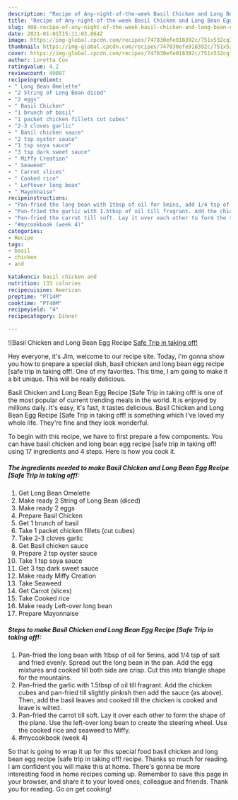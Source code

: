 ```yaml
---
description: "Recipe of Any-night-of-the-week Basil Chicken and Long Bean Egg Recipe [Safe Trip in taking off!"
title: "Recipe of Any-night-of-the-week Basil Chicken and Long Bean Egg Recipe [Safe Trip in taking off!"
slug: 408-recipe-of-any-night-of-the-week-basil-chicken-and-long-bean-egg-recipe-safe-trip-in-taking-off
date: 2021-01-01T15:11:03.864Z
image: https://img-global.cpcdn.com/recipes/747830efe918392c/751x532cq70/basil-chicken-and-long-bean-egg-recipe-safe-trip-in-taking-off-recipe-main-photo.jpg
thumbnail: https://img-global.cpcdn.com/recipes/747830efe918392c/751x532cq70/basil-chicken-and-long-bean-egg-recipe-safe-trip-in-taking-off-recipe-main-photo.jpg
cover: https://img-global.cpcdn.com/recipes/747830efe918392c/751x532cq70/basil-chicken-and-long-bean-egg-recipe-safe-trip-in-taking-off-recipe-main-photo.jpg
author: Loretta Cox
ratingvalue: 4.2
reviewcount: 49087
recipeingredient:
- " Long Bean Omelette"
- "2 String of Long Bean diced"
- "2 eggs"
- " Basil Chicken"
- "1 brunch of basil"
- "1 packet chicken fillets cut cubes"
- "2-3 cloves garlic"
- " Basil chicken sauce"
- "2 tsp oyster sauce"
- "1 tsp soya sauce"
- "3 tsp dark sweet sauce"
- " Miffy Creation"
- " Seaweed"
- " Carrot slices"
- " Cooked rice"
- " Leftover long bean"
- " Mayonnaise"
recipeinstructions:
- "Pan-fried the long bean with 1tbsp of oil for 5mins, add 1/4 tsp of salt and fried evenly. Spread out the long bean in the pan. Add the egg mixtures and cooked till both side are crisp. Cut this into triangle shape for the mountains."
- "Pan-fried the garlic with 1.5tbsp of oil till fragrant. Add the chicken cubes and pan-fried till slightly pinkish then add the sauce (as above). Then, add the basil leaves and cooked till the chicken is cooked and leave is wilted."
- "Pan-fried the carrot till soft. Lay it over each other to form the shape of the plane. Use the left-over long bean to create the steering wheel. Use the cooked rice and seaweed to Miffy."
- "#mycookbook (week 4)"
categories:
- Recipe
tags:
- basil
- chicken
- and

katakunci: basil chicken and 
nutrition: 133 calories
recipecuisine: American
preptime: "PT14M"
cooktime: "PT40M"
recipeyield: "4"
recipecategory: Dinner

---
```



![Basil Chicken and Long Bean Egg Recipe [Safe Trip in taking off!](https://img-global.cpcdn.com/recipes/747830efe918392c/751x532cq70/basil-chicken-and-long-bean-egg-recipe-safe-trip-in-taking-off-recipe-main-photo.jpg)

Hey everyone, it's Jim, welcome to our recipe site. Today, I'm gonna show you how to prepare a special dish, basil chicken and long bean egg recipe [safe trip in taking off!. One of my favorites. This time, I am going to make it a bit unique. This will be really delicious.

Basil Chicken and Long Bean Egg Recipe [Safe Trip in taking off! is one of the most popular of current trending meals in the world. It is enjoyed by millions daily. It's easy, it's fast, it tastes delicious. Basil Chicken and Long Bean Egg Recipe [Safe Trip in taking off! is something which I've loved my whole life. They're fine and they look wonderful.




To begin with this recipe, we have to first prepare a few components. You can have basil chicken and long bean egg recipe [safe trip in taking off! using 17 ingredients and 4 steps. Here is how you cook it.

<!--inarticleads1-->

##### The ingredients needed to make Basil Chicken and Long Bean Egg Recipe [Safe Trip in taking off!:

1. Get  Long Bean Omelette
1. Make ready 2 String of Long Bean (diced)
1. Make ready 2 eggs
1. Prepare  Basil Chicken
1. Get 1 brunch of basil
1. Take 1 packet chicken fillets (cut cubes)
1. Take 2-3 cloves garlic
1. Get  Basil chicken sauce
1. Prepare 2 tsp oyster sauce
1. Take 1 tsp soya sauce
1. Get 3 tsp dark sweet sauce
1. Make ready  Miffy Creation
1. Take  Seaweed
1. Get  Carrot (slices)
1. Take  Cooked rice
1. Make ready  Left-over long bean
1. Prepare  Mayonnaise




<!--inarticleads2-->

##### Steps to make Basil Chicken and Long Bean Egg Recipe [Safe Trip in taking off!:

1. Pan-fried the long bean with 1tbsp of oil for 5mins, add 1/4 tsp of salt and fried evenly. Spread out the long bean in the pan. Add the egg mixtures and cooked till both side are crisp. Cut this into triangle shape for the mountains.
1. Pan-fried the garlic with 1.5tbsp of oil till fragrant. Add the chicken cubes and pan-fried till slightly pinkish then add the sauce (as above). Then, add the basil leaves and cooked till the chicken is cooked and leave is wilted.
1. Pan-fried the carrot till soft. Lay it over each other to form the shape of the plane. Use the left-over long bean to create the steering wheel. Use the cooked rice and seaweed to Miffy.
1. #mycookbook (week 4)




So that is going to wrap it up for this special food basil chicken and long bean egg recipe [safe trip in taking off! recipe. Thanks so much for reading. I am confident you will make this at home. There's gonna be more interesting food in home recipes coming up. Remember to save this page in your browser, and share it to your loved ones, colleague and friends. Thank you for reading. Go on get cooking!
